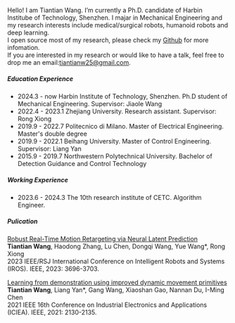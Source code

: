 Hello! I am Tiantian Wang. I’m currently a Ph.D. candidate of Harbin Institube of Technology, Shenzhen. I majar in Mechanical Engineering and my research interests include medical/surgical robots, humanoid robots and deep learning.   
I open source most of my research, please check my [Github](https://github.com/Tiantiansayhi) for more infomation.  
If you are interested in my research or would like to have a talk, feel free to drop me an email:tiantianw25@gmail.com.

##### Education Experience

- 2024.3 - now Harbin Institute of Technology, Shenzhen. Ph.D student of Mechanical Engineering. Supervisor: Jiaole Wang
- 2022.4 - 2023.1  Zhejiang University. Research assistant. Supervisor: Rong Xiong
- 2019.9 - 2022.7  Politecnico di Milano. Master of Electrical Engineering. Master's double degree
- 2019.9 - 2022.1  Beihang University. Master of Control Engineering. Supervisor: Liang Yan
- 2015.9 - 2019.7  Northwestern Polytechnical University. Bachelor of Detection Guidance and Control Technology


##### Working Experience

- 2023.6 - 2024.3  The 10th research institute of CETC. Algorithm Engineer.

##### Pulication

[Robust Real-Time Motion Retargeting via Neural Latent Prediction](https://ieeexplore.ieee.org/abstract/document/10342022)  
**Tiantian Wang**, Haodong Zhang, Lu Chen, Dongqi Wang, Yue Wang*, Rong Xiong  
2023 IEEE/RSJ International Conference on Intelligent Robots and Systems (IROS). IEEE, 2023: 3696-3703.

[Learning from demonstration using improved dynamic movement primitives](https://ieeexplore.ieee.org/abstract/document/9516425)  
**Tiantian Wang**, Liang Yan*, Gang Wang, Xiaoshan Gao, Nannan Du, I-Ming Chen  
2021 IEEE 16th Conference on Industrial Electronics and Applications (ICIEA). IEEE, 2021: 2130-2135.